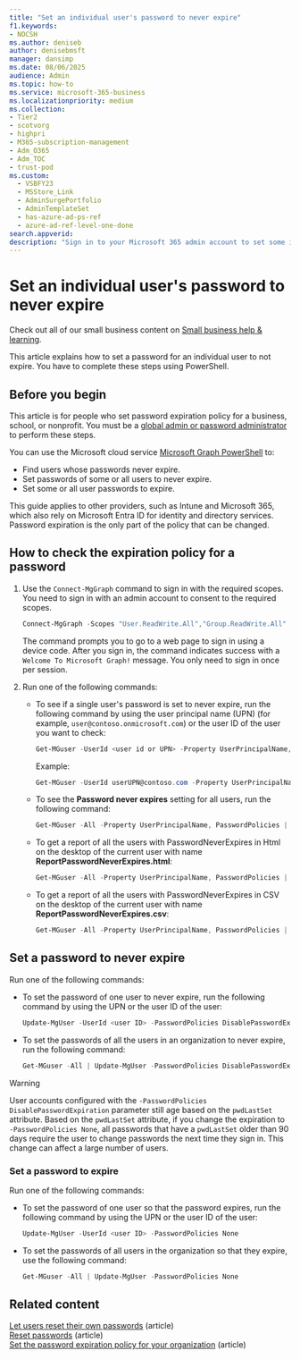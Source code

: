 ```yaml
---
title: "Set an individual user's password to never expire"
f1.keywords:
- NOCSH
ms.author: deniseb
author: denisebmsft
manager: dansimp
ms.date: 08/06/2025
audience: Admin
ms.topic: how-to
ms.service: microsoft-365-business
ms.localizationpriority: medium
ms.collection:
- Tier2
- scotvorg
- highpri
- M365-subscription-management
- Adm_O365
- Adm_TOC
- trust-pod
ms.custom:
  - VSBFY23
  - MSStore_Link
  - AdminSurgePortfolio
  - AdminTemplateSet
  - has-azure-ad-ps-ref
  - azure-ad-ref-level-one-done
search.appverid:
description: "Sign in to your Microsoft 365 admin account to set some individual user passwords to never expire by using Microsoft Graph PowerShell."
---
```

# Set an individual user's password to never expire

Check out all of our small business content on [Small business help & learning](https://go.microsoft.com/fwlink/?linkid=2224585).

This article explains how to set a password for an individual user to not expire. You have to complete these steps using PowerShell.

## Before you begin

This article is for people who set password expiration policy for a business, school, or nonprofit. You must be a [global admin or password administrator](about-admin-roles.md) to perform these steps.

You can use the Microsoft cloud service [Microsoft Graph PowerShell](/powershell/microsoftgraph/overview) to:

- Find users whose passwords never expire.
- Set passwords of some or all users to never expire.
- Set some or all user passwords to expire.

This guide applies to other providers, such as Intune and Microsoft 365, which also rely on Microsoft Entra ID for identity and directory services. Password expiration is the only part of the policy that can be changed.

## How to check the expiration policy for a password

1. Use the `Connect-MgGraph` command to sign in with the required scopes. You need to sign in with an admin account to consent to the required scopes.

   ```powershell
   Connect-MgGraph -Scopes "User.ReadWrite.All","Group.ReadWrite.All"
   ```

   The command prompts you to go to a web page to sign in using a device code. After you sign in, the command indicates success with a `Welcome To Microsoft Graph!` message. You only need to sign in once per session.

2. Run one of the following commands:
   - To see if a single user's password is set to never expire, run the following command by using the user principal name (UPN) (for example, `user@contoso.onmicrosoft.com`) or the user ID of the user you want to check:

     ```powershell
     Get-MGuser -UserId <user id or UPN> -Property UserPrincipalName, PasswordPolicies | Select-Object UserPrincipalName,@{N="PasswordNeverExpires";E={$_.PasswordPolicies -match "DisablePasswordExpiration"}}
     ```

     Example:

     ```powershell
     Get-MGuser -UserId userUPN@contoso.com -Property UserPrincipalName, PasswordPolicies | Select-Object UserprincipalName,@{N="PasswordNeverExpires";E={$_.PasswordPolicies -match "DisablePasswordExpiration"}}
     ```

   - To see the **Password never expires** setting for all users, run the following command:

     ```powershell
     Get-MGuser -All -Property UserPrincipalName, PasswordPolicies | Select-Object UserprincipalName,@{N="PasswordNeverExpires";E={$_.PasswordPolicies -match "DisablePasswordExpiration"}}
     ```

   - To get a report of all the users with PasswordNeverExpires in Html on the desktop of the current user with name  **ReportPasswordNeverExpires.html**:

     ```powershell
     Get-MGuser -All -Property UserPrincipalName, PasswordPolicies | Select-Object UserprincipalName,@{N="PasswordNeverExpires";E={$_.PasswordPolicies -match "DisablePasswordExpiration"}} | ConvertTo-Html | Out-File $env:userprofile\Desktop\ReportPasswordNeverExpires.html
     ```

   - To get a report of all the users with PasswordNeverExpires in CSV on the desktop of the current user with name **ReportPasswordNeverExpires.csv**:

     ```powershell
     Get-MGuser -All -Property UserPrincipalName, PasswordPolicies | Select-Object UserprincipalName,@{N="PasswordNeverExpires";E={$_.PasswordPolicies -match "DisablePasswordExpiration"}} | ConvertTo-Csv -NoTypeInformation | Out-File $env:userprofile\Desktop\ReportPasswordNeverExpires.csv
     ```

## Set a password to never expire

Run one of the following commands:

- To set the password of one user to never expire, run the following command by using the UPN or the user ID of the user:

    ```powershell
    Update-MgUser -UserId <user ID> -PasswordPolicies DisablePasswordExpiration
    ```

- To set the passwords of all the users in an organization to never expire, run the following command:

    ```powershell
    Get-MGuser -All | Update-MgUser -PasswordPolicies DisablePasswordExpiration
    ```

> [!WARNING]
> User accounts configured with the `-PasswordPolicies DisablePasswordExpiration` parameter still age based on the `pwdLastSet` attribute. Based on the `pwdLastSet` attribute, if you change the expiration to `-PasswordPolicies None`, all passwords that have a `pwdLastSet` older than 90 days require the user to change passwords the next time they sign in. This change can affect a large number of users.

### Set a password to expire

Run one of the following commands:

- To set the password of one user so that the password expires, run the following command by using the UPN or the user ID of the user:

    ```powershell
    Update-MgUser -UserId <user ID> -PasswordPolicies None
    ```

- To set the passwords of all users in the organization so that they expire, use the following command:

    ```powershell
    Get-MGuser -All | Update-MgUser -PasswordPolicies None
    ```

## Related content

[Let users reset their own passwords](../add-users/let-users-reset-passwords.md) (article)\
[Reset passwords](../add-users/reset-passwords.md) (article)\
[Set the password expiration policy for your organization](../manage/set-password-expiration-policy.md) (article)
